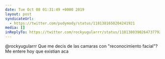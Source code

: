 ```yaml
---
date: Tue Oct 08 01:31:49 +0000 2019
layout: post
syndicateUrl:
  - https://twitter.com/pudymody/status/1181381650204241921
media: []
inReplyTo: https://twitter.com/rockyugularrr/status/1181380390264737792
---
```

@rockyugularrr Que me decis de las camaras con "reconocimiento facial"? Me entere hoy que existian aca

